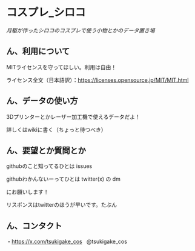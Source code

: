 # コスプレ_シロコ

_月駆が作ったシロコのコスプレで使う小物とかのデータ置き場_

## ん、利用について

MITライセンスを守ってほしい。利用は自由！

ライセンス全文（日本語訳）：https://licenses.opensource.jp/MIT/MIT.html

## ん、データの使い方

3Dプリンターとかレーザー加工機で使えるデータだよ！

詳しくはwikiに書く（ちょっと待つべき）

## ん、要望とか質問とか

githubのこと知ってるひとは issues  

githubわかんないーってひとは twitter(x) の dm　　

にお願いします！

リスポンスはtwitterのほうが早いです。たぶん

## ん、コンタクト

・https://x.com/tsukigake_cos &nbsp; @tsukigake_cos


